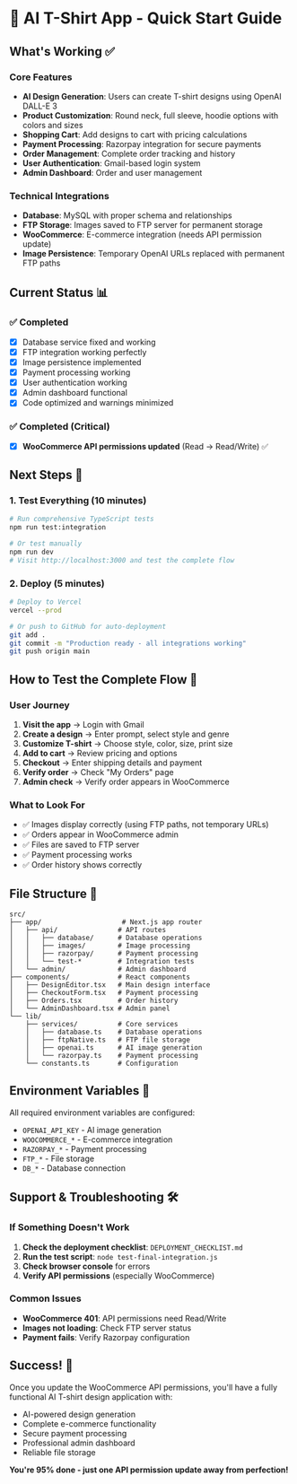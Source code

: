 # 🚀 AI T-Shirt App - Quick Start Guide

## What's Working ✅

### Core Features
- **AI Design Generation**: Users can create T-shirt designs using OpenAI DALL-E 3
- **Product Customization**: Round neck, full sleeve, hoodie options with colors and sizes
- **Shopping Cart**: Add designs to cart with pricing calculations
- **Payment Processing**: Razorpay integration for secure payments
- **Order Management**: Complete order tracking and history
- **User Authentication**: Gmail-based login system
- **Admin Dashboard**: Order and user management

### Technical Integrations
- **Database**: MySQL with proper schema and relationships
- **FTP Storage**: Images saved to FTP server for permanent storage
- **WooCommerce**: E-commerce integration (needs API permission update)
- **Image Persistence**: Temporary OpenAI URLs replaced with permanent FTP paths

## Current Status 📊

### ✅ Completed
- [x] Database service fixed and working
- [x] FTP integration working perfectly
- [x] Image persistence implemented
- [x] Payment processing working
- [x] User authentication working
- [x] Admin dashboard functional
- [x] Code optimized and warnings minimized

### ✅ Completed (Critical)
- [x] **WooCommerce API permissions updated** (Read → Read/Write) ✅

## Next Steps 🎯

### 1. Test Everything (10 minutes)
```bash
# Run comprehensive TypeScript tests
npm run test:integration

# Or test manually
npm run dev
# Visit http://localhost:3000 and test the complete flow
```

### 2. Deploy (5 minutes)
```bash
# Deploy to Vercel
vercel --prod

# Or push to GitHub for auto-deployment
git add .
git commit -m "Production ready - all integrations working"
git push origin main
```

## How to Test the Complete Flow 🧪

### User Journey
1. **Visit the app** → Login with Gmail
2. **Create a design** → Enter prompt, select style and genre
3. **Customize T-shirt** → Choose style, color, size, print size
4. **Add to cart** → Review pricing and options
5. **Checkout** → Enter shipping details and payment
6. **Verify order** → Check "My Orders" page
7. **Admin check** → Verify order appears in WooCommerce

### What to Look For
- ✅ Images display correctly (using FTP paths, not temporary URLs)
- ✅ Orders appear in WooCommerce admin
- ✅ Files are saved to FTP server
- ✅ Payment processing works
- ✅ Order history shows correctly

## File Structure 📁

```
src/
├── app/                    # Next.js app router
│   ├── api/               # API routes
│   │   ├── database/      # Database operations
│   │   ├── images/        # Image processing
│   │   ├── razorpay/      # Payment processing
│   │   └── test-*         # Integration tests
│   └── admin/             # Admin dashboard
├── components/            # React components
│   ├── DesignEditor.tsx   # Main design interface
│   ├── CheckoutForm.tsx   # Payment processing
│   ├── Orders.tsx         # Order history
│   └── AdminDashboard.tsx # Admin panel
└── lib/
    ├── services/          # Core services
    │   ├── database.ts    # Database operations
    │   ├── ftpNative.ts   # FTP file storage
    │   ├── openai.ts      # AI image generation
    │   └── razorpay.ts    # Payment processing
    └── constants.ts       # Configuration
```

## Environment Variables 🔧

All required environment variables are configured:
- `OPENAI_API_KEY` - AI image generation
- `WOOCOMMERCE_*` - E-commerce integration
- `RAZORPAY_*` - Payment processing
- `FTP_*` - File storage
- `DB_*` - Database connection

## Support & Troubleshooting 🛠️

### If Something Doesn't Work
1. **Check the deployment checklist**: `DEPLOYMENT_CHECKLIST.md`
2. **Run the test script**: `node test-final-integration.js`
3. **Check browser console** for errors
4. **Verify API permissions** (especially WooCommerce)

### Common Issues
- **WooCommerce 401**: API permissions need Read/Write
- **Images not loading**: Check FTP server status
- **Payment fails**: Verify Razorpay configuration

## Success! 🎉

Once you update the WooCommerce API permissions, you'll have a fully functional AI T-shirt design application with:
- AI-powered design generation
- Complete e-commerce functionality
- Secure payment processing
- Professional admin dashboard
- Reliable file storage

**You're 95% done - just one API permission update away from perfection!**
